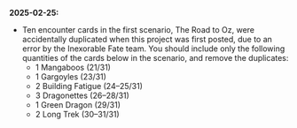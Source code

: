 **2025-02-25:**
- Ten encounter cards in the first scenario, The Road to Oz, were accidentally duplicated when this project was first posted, due to an error by the Inexorable Fate team. You should include only the following quantities of the cards below in the scenario, and remove the duplicates:
  - 1 Mangaboos (21/31)
  - 1 Gargoyles (23/31)
  - 2 Building Fatigue (24–25/31)
  - 3 Dragonettes (26–28/31)
  - 1 Green Dragon (29/31)
  - 2 Long Trek (30–31/31)
